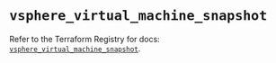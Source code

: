 # `vsphere_virtual_machine_snapshot`

Refer to the Terraform Registry for docs: [`vsphere_virtual_machine_snapshot`](https://registry.terraform.io/providers/hashicorp/vsphere/2.9.1/docs/resources/virtual_machine_snapshot).
